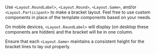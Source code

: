 Use `<Layout.RoundLabel>`, `<Layout.Round>`, `<Layout.Game>`, and/or `<Layout.Participant>` to make a bracket layout. Feel free to use custom components in place of the template components based on your needs. 

On mobile devices, `<Layout.RoundLabel>` will display (on desktop these components are hidden) and the bracket will be in one column.

Ensure that each `<Layout.Game>` maintains a consistent height for the bracket lines to lay out properly.